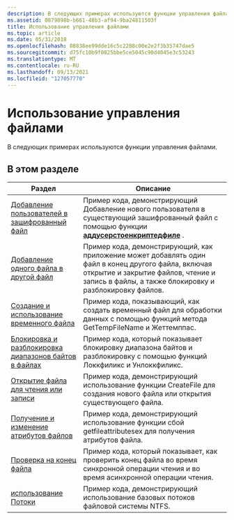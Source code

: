 ```yaml
---
description: В следующих примерах используются функции управления файлами.
ms.assetid: 0879898b-b661-48b3-af94-9ba24811503f
title: Использование управления файлами
ms.topic: article
ms.date: 05/31/2018
ms.openlocfilehash: 88838ee99dde16c5c2288c00e2e2f3b35747dae5
ms.sourcegitcommit: d75fc10b9f0825bbe5ce5045c90d4045e3c53243
ms.translationtype: MT
ms.contentlocale: ru-RU
ms.lasthandoff: 09/13/2021
ms.locfileid: "127057770"
---
```

# <a name="using-file-management"></a>Использование управления файлами

В следующих примерах используются функции управления файлами.

## <a name="in-this-section"></a>В этом разделе



| Раздел                                                                                                   | Описание                                                                                                                                                                                      |
|---------------------------------------------------------------------------------------------------------|--------------------------------------------------------------------------------------------------------------------------------------------------------------------------------------------------|
| [Добавление пользователей в зашифрованный файл](adding-users-to-an-encrypted-file.md)<br/>                   | Пример кода, демонстрирующий Добавление нового пользователя в существующий зашифрованный файл с помощью функции [**аддусерстоенкриптедфиле**](/windows/desktop/api/Winefs/nf-winefs-adduserstoencryptedfile) .<br/>                         |
| [Добавление одного файла в другой файл](appending-one-file-to-another-file.md)<br/>                 | Пример кода, демонстрирующий, как приложение может добавлять один файл в конец другого файла, включая открытие и закрытие файлов, чтение и запись в файлы, а также блокировку и разблокировку файлов.<br/> |
| [Создание и использование временного файла](creating-and-using-a-temporary-file.md)<br/>               | Пример кода, показывающий, как создать временный файл для обработки данных с помощью функций метода GetTempFileName и Жеттемппас.<br/>                                         |
| [Блокировка и разблокировка диапазонов байтов в файлах](locking-and-unlocking-byte-ranges-in-files.md)<br/> | Пример кода, который показывает блокировку диапазона байтов и разблокировку с помощью функций Локкфиликс и Унлоккфиликс.<br/>                                                                          |
| [Открытие файла для чтения или записи](opening-a-file-for-reading-or-writing.md)<br/>           | Пример кода, демонстрирующий использование функции CreateFile для создания нового файла или открытия существующего файла.<br/>                                                                             |
| [Получение и изменение атрибутов файлов](retrieving-and-changing-file-attributes.md)<br/>       | Пример кода, демонстрирующий использование функции сбой getfileattributesex для получения атрибутов файла.<br/>                                                                                      |
| [Проверка на конец файла](testing-for-the-end-of-a-file.md)<br/>                           | Пример кода, который показывает, как проверить конец файла во время синхронной операции чтения и во время асинхронной операции чтения.<br/>                                                |
| [использование Потоки](using-streams.md)<br/>                                                           | Пример кода, демонстрирующий использование базовых потоков файловой системы NTFS.<br/>                                                                                                                    |



 

 

 




